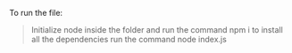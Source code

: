 To run the file:
  >Initialize node inside the folder and run the command npm i to install all the dependencies 
  >run the command node index.js

